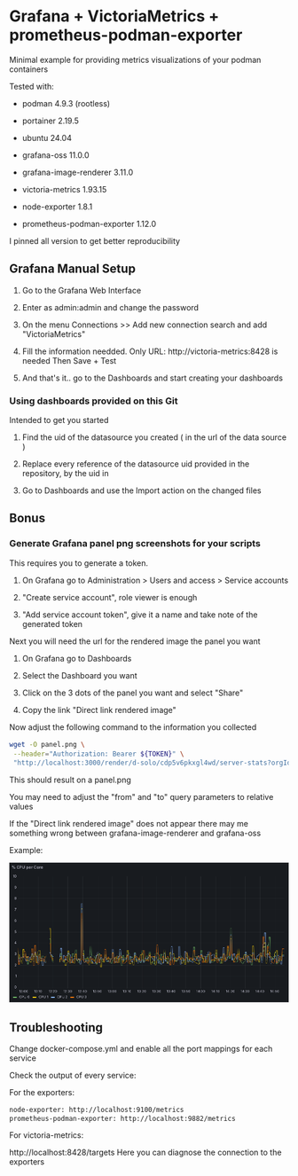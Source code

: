 # Grafana + VictoriaMetrics + prometheus-podman-exporter

Minimal example for providing metrics visualizations of your podman containers

Tested with:

- podman 4.9.3 (rootless)

- portainer 2.19.5

- ubuntu 24.04

- grafana-oss 11.0.0

- grafana-image-renderer 3.11.0

- victoria-metrics 1.93.15

- node-exporter 1.8.1

- prometheus-podman-exporter 1.12.0

I pinned all version to get better reproducibility

## Grafana Manual Setup

1. Go to the Grafana Web Interface

2. Enter as admin:admin and change the password

3. On the menu Connections >> Add new connection search and add "VictoriaMetrics"

4. Fill the information needded. Only URL: http://victoria-metrics:8428 is needed
   Then Save + Test

5. And that's it.. go to the Dashboards and start creating your dashboards

### Using dashboards provided on this Git

Intended to get you started

1. Find the uid of the datasource you created ( in the url of the data source )

2. Replace every reference of the datasource uid provided in the repository, by the uid in 

3. Go to Dashboards and use the Import action on the changed files

## Bonus

### Generate Grafana panel png screenshots for your scripts

This requires you to generate a token. 

1. On Grafana go to Administration > Users and access > Service accounts

2. "Create service account", role viewer is enough

3. "Add service account token", give it a name and take note of the generated token

Next you will need the url for the rendered image the panel you want

1. On Grafana go to Dashboards

2. Select the Dashboard you want

3. Click on the 3 dots of the panel you want and select "Share"

4. Copy the link "Direct link rendered image"

Now adjust the following command to the information you collected

```bash
wget -O panel.png \
 --header="Authorization: Bearer ${TOKEN}" \
 "http://localhost:3000/render/d-solo/cdp5v6pkxgl4wd/server-stats?orgId=1&from=now-3h&to=now&panelId=3&width=1000&height=500&scale=1&tz=UTC"
```

This should result on a panel.png 

You may need to adjust the "from" and "to" query parameters to relative values

If the "Direct link rendered image" does not appear there may me something wrong between grafana-image-renderer and grafana-oss

Example:

![](./panel.png)

## Troubleshooting

Change docker-compose.yml and enable all the port mappings for each service

Check the output of every service:

For the exporters:

```
node-exporter: http://localhost:9100/metrics
prometheus-podman-exporter: http://localhost:9882/metrics
```

For victoria-metrics:

http://localhost:8428/targets
Here you can diagnose the connection to the exporters
